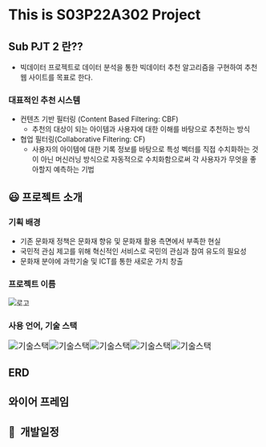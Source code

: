 # This is S03P22A302 Project

## Sub PJT 2 란??

- 빅데이터 프로젝트로 데이터 분석을 통한 빅데이터 추천 알고리즘을 구현하여 추천 웹 사이트를 목표로 한다.

### 대표적인 추천 시스템

- 컨텐츠 기반 필터링 (Content Based Filtering: CBF)
  - 추천의 대상이 되는 아이템과 사용자에 대한 이해를 바탕으로 추천하는 방식
- 협업 필터링(Collaborative Filtering: CF)
  - 사용자의 아이템에 대한 기록 정보를 바탕으로 특성 벡터를 직접 수치화하는 것이 아닌 머신러닝 방식으로 자동적으로 수치화함으로써 각 사용자가 무엇을 좋아할지 예측하는 기법



## :smiley: ​프로젝트 소개

### 기획 배경

- 기존 문화재 정책은 문화재 향유 및 문화재 활용 측면에서 부족한 현실
- 국민적 관심 제고를 위해 혁신적인 서비스로 국민의 관심과 참여 유도의 필요성
- 문화재 분야에 과학기술 및 ICT를 통한 새로운 가치 창출

### 프로젝트 이름



![로고](https://user-images.githubusercontent.com/60081201/92375343-f2608e00-f13b-11ea-9644-fcbb36c11497.png)



### 사용 언어, 기술 스택

<img src="https://img.shields.io/badge/backend-django-ff69b4" alt="기술스택" style="zoom:120%;" /><img src="https://img.shields.io/badge/frontend-Vue.js-green" alt="기술스택" style="zoom:120%;" /><img src="https://img.shields.io/badge/database-MySQL-yellowgreen" alt="기술스택" style="zoom:120%;" /><img src="https://img.shields.io/badge/server-AWS-9cf" alt="기술스택" style="zoom:120%;" /><img src="https://img.shields.io/badge/language-JavaScript, Python-important" alt="기술스택" style="zoom:120%;" />



### 

## ERD



## 와이어 프레임



## :calendar: ​ 개발일정

